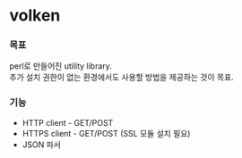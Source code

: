 <h1>volken</h1>

<div>
<h3>목표</h3>
perl로 만들어진 utility library.<br />
추가 설치 권한이 없는 환경에서도 사용할 방법을 제공하는 것이 목표.
</div>

<div>
<h3>기능</h3>
<ul>
<li>HTTP client - GET/POST</li>
<li>HTTPS client - GET/POST (SSL 모듈 설치 필요)</li>
<li>JSON 파서</li>
</ul>
</div>


